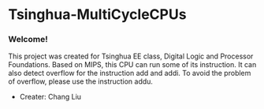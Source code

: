 # Tsinghua-MultiCycleCPUs

### Welcome!

This project was created for Tsinghua EE class, Digital Logic and Processor Foundations.
Based on MIPS, this CPU can run some of its instruction. It can also detect overflow for the instruction add and addi.
To avoid the problem of overflow, please use the instruction addu.

- Creater: Chang Liu



